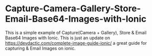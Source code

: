 # Capture-Camera-Gallery-Store-Email-Base64-Images-with-Ionic
This is a simple example of Capture(Camera + Gallery), Store &amp; Email Base64 Images with Ionic. This is just an update on https://devdactic.com/complete-image-guide-ionic/ a great guide for capturing &amp; Email Images on ionic.
